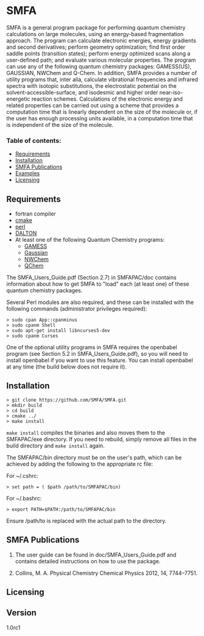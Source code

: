 # SMFA

SMFA is a general program package for performing quantum chemistry calculations on large
molecules, using an energy-based fragmentation approach. The program can calculate
electronic energies, energy gradients and second derivatives; perform geometry
optimization; find first order saddle points (transition states); perform energy optimized
scans along a user-defined path; and evaluate various molecular properties. The program
can use any of the following quantum chemistry packages: GAMESS(US), GAUSSIAN,
NWChem and Q-Chem. In addition, SMFA provides a number of utility programs that, inter
alia, calculate vibrational frequencies and infrared spectra with isotopic substitutions, the
electrostatic potential on the solvent-accessible-surface, and isodesmic and higher order
near-iso-energetic reaction schemes. Calculations of the electronic energy and related
properties can be carried out using a scheme that provides a computation time that is
linearly dependent on the size of the molecule or, if the user has enough processing units
available, in a computation time that is independent of the size of the molecule.

### Table of contents:

* [Requirements](#requirements)
* [Installation](#installation)
* [SMFA Publications](#smfa-publications)
* [Examples](/doc/testcases)
* [Licensing](#licensing)

## Requirements
* fortran compiler
* [cmake](https://cmake.org/)
* [perl](https://www.perl.org/)
* [DALTON](http://daltonprogram.org/)
* At least one of the following Quantum Chemistry programs:
    - [GAMESS](http://www.msg.ameslab.gov/gamess/)
    - [Gaussian](http://gaussian.com/)
    - [NWChem](http://www.nwchem-sw.org/)
    - [QChem](http://www.q-chem.com/)


The SMFA_Users_Guide.pdf (Section 2.7) in SMFAPAC/doc contains information
about how to get SMFA to "load" each (at least one) of these quantum chemistry
packages.

Several Perl modules are also required, and these can be installed 
with the following commands (administrator privileges required):

```shell
> sudo cpan App::cpanminus
> sudo cpanm Shell
> sudo apt-get install libncurses5-dev 
> sudo cpanm Curses
```
One of the optional utility programs in SMFA requires the openbabel program
(see Section 5.2 in SMFA_Users_Guide.pdf), so you will need to install
openbabel if you want to use this feature. You can install openbabel at any
time (the build below does not require it).




## Installation

```shell
> git clone https://github.com/SMFA/SMFA.git
> mkdir build
> cd build
> cmake ../
> make install
```

`make install` compiles the binaries and also moves them to the
SMFAPAC/exe directory.  If you need to rebuild, simply remove all
files in the build directory and `make install` again.

The SMFAPAC/bin directory must be on the user's path, which can be achieved by
adding the following to the appropriate rc file: 

For ~/.cshrc:

```shell
> set path = ( $path /path/to/SMFAPAC/bin)
```

For ~/.bashrc:

```shell
> export PATH=$PATH:/path/to/SMFAPAC/bin
```

Ensure /path/to is replaced with the actual path to the directory.




## SMFA Publications

1. The user guide can be found in doc/SMFA_Users_Guide.pdf and 
   contains detailed instructions on how to use the package.
   
2. Collins, M. A. Physical Chemistry Chemical Physics 2012, 14, 7744–7751.

## Licensing


## Version
1.0rc1
